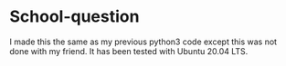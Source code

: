 # School-question
I made this the same as my previous python3 code except this was not done with my friend. It has been tested with Ubuntu 20.04 LTS.
